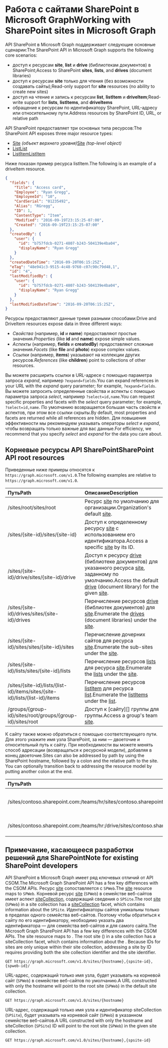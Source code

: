 # <a name="working-with-sharepoint-sites-in-microsoft-graph"></a><span data-ttu-id="c04e3-101">Работа с сайтами SharePoint в Microsoft Graph</span><span class="sxs-lookup"><span data-stu-id="c04e3-101">Working with SharePoint sites in Microsoft Graph</span></span>

<span data-ttu-id="c04e3-102">API SharePoint в Microsoft Graph поддерживает следующие основные сценарии:</span><span class="sxs-lookup"><span data-stu-id="c04e3-102">The SharePoint API in Microsoft Graph supports the following core scenarios:</span></span>

* <span data-ttu-id="c04e3-103">доступ к ресурсам **site**, **list** и **drive** (библиотекам документов) в SharePoint;</span><span class="sxs-lookup"><span data-stu-id="c04e3-103">Access to SharePoint **sites**, **lists**, and **drives** (document libraries)</span></span>
* <span data-ttu-id="c04e3-104">доступ к ресурсам **site** только для чтения (без возможности создавать сайты);</span><span class="sxs-lookup"><span data-stu-id="c04e3-104">Read-only support for **site** resources (no ability to create new sites)</span></span>
* <span data-ttu-id="c04e3-105">доступ на чтение и запись к ресурсам **list**, **listItem** и **driveItem**;</span><span class="sxs-lookup"><span data-stu-id="c04e3-105">Read-write support for **lists**, **listItems**, and **driveItems**</span></span>
* <span data-ttu-id="c04e3-106">обращение к ресурсам по идентификатору SharePoint, URL-адресу или относительному пути.</span><span class="sxs-lookup"><span data-stu-id="c04e3-106">Address resources by SharePoint ID, URL, or relative path</span></span>

<span data-ttu-id="c04e3-107">API SharePoint предоставляет три основных типа ресурсов:</span><span class="sxs-lookup"><span data-stu-id="c04e3-107">The SharePoint API exposes three major resource types:</span></span>

* <span data-ttu-id="c04e3-108">[Site](site.md) _(объект верхнего уровня)_</span><span class="sxs-lookup"><span data-stu-id="c04e3-108">[Site](site.md) _(top-level object)_</span></span>
* [<span data-ttu-id="c04e3-109">List</span><span class="sxs-lookup"><span data-stu-id="c04e3-109">List</span></span>](list.md)
* [<span data-ttu-id="c04e3-110">ListItem</span><span class="sxs-lookup"><span data-stu-id="c04e3-110">ListItem</span></span>](listitem.md)

<span data-ttu-id="c04e3-111">Ниже показан пример ресурса listItem.</span><span class="sxs-lookup"><span data-stu-id="c04e3-111">The following is an example of a driveItem resource.</span></span>

```json
{
  "fields": {
    "Title": "Access card",
    "Employee": "Ryan Gregg",
    "EmployeeId": "10",
    "CardSerial": "01235492",
    "Alias": "RGregg",
    "ID": 1,
    "ContentType": "Item",
    "Modified": "2016-09-19T23:15:25-07:00",
    "Created": "2016-09-19T23:15:25-07:00"
  },
  "createdBy": {
    "user": {
      "id": "b757fdcb-0271-4807-b243-504139e4ba04",
      "displayName": "Ryan Gregg"
    }
  },
  "createdDateTime": "2016-09-20T06:15:25Z",
  "eTag": "48e941c3-9515-4c48-9760-c07c90c79d48,1",
  "id": "4",
  "lastModifiedBy": {
    "user": {
      "id": "b757fdcb-0271-4807-b243-504139e4ba04",
      "displayName": "Ryan Gregg"
    }
  },
  "lastModifiedDateTime": "2016-09-20T06:15:25Z",
}
```

<span data-ttu-id="c04e3-112">Ресурсы предоставляют данные тремя разными способами:</span><span class="sxs-lookup"><span data-stu-id="c04e3-112">Drive and DriveItem resources expose data in three different ways:</span></span>

* <span data-ttu-id="c04e3-113">_Свойства_ (например, **id** и **name**) предоставляют простые значения.</span><span class="sxs-lookup"><span data-stu-id="c04e3-113">_Properties_ (like **id** and **name**) expose simple values.</span></span>
* <span data-ttu-id="c04e3-114">_Аспекты_ (например, **fields** и **createdBy**) предоставляют сложные значения.</span><span class="sxs-lookup"><span data-stu-id="c04e3-114">_Facets_ (like **file** and **photo**) expose complex values.</span></span>
* <span data-ttu-id="c04e3-115">_Ссылки_ (например, **items**) указывают на коллекции других ресурсов.</span><span class="sxs-lookup"><span data-stu-id="c04e3-115">_References_ (like **children**) point to collections of other resources.</span></span>

<span data-ttu-id="c04e3-116">Вы можете расширить ссылки в URL-адресе с помощью параметра запроса _expand_, например `?expand=fields`.</span><span class="sxs-lookup"><span data-stu-id="c04e3-116">You can expand references in your URL with the _expand_ query parameter; for example, `?expand=fields`.</span></span>
<span data-ttu-id="c04e3-117">Вы можете запросить определенные свойства и аспекты с помощью параметра запроса _select_, например `?select=id,name`.</span><span class="sxs-lookup"><span data-stu-id="c04e3-117">You can request specific properties and facets with the _select_ query parameter; for example, `?select=id,name`.</span></span>
<span data-ttu-id="c04e3-118">По умолчанию возвращается большая часть свойств и аспектов, при этом все ссылки скрыты.</span><span class="sxs-lookup"><span data-stu-id="c04e3-118">By default, most properties and facets are returned while all references are hidden.</span></span>
<span data-ttu-id="c04e3-119">Для повышения эффективности мы рекомендуем указывать операторы _select_ и _expand_, чтобы возвращать только важные для вас данные.</span><span class="sxs-lookup"><span data-stu-id="c04e3-119">For efficiency, we recommend that you specify _select_ and _expand_ for the data you care about.</span></span>

## <a name="sharepoint-api-root-resources"></a><span data-ttu-id="c04e3-120">Корневые ресурсы API SharePoint</span><span class="sxs-lookup"><span data-stu-id="c04e3-120">SharePoint API root resources</span></span>

<span data-ttu-id="c04e3-121">Приведенные ниже примеры относятся к `https://graph.microsoft.com/v1.0`.</span><span class="sxs-lookup"><span data-stu-id="c04e3-121">The following examples are relative to `https://graph.microsoft.com/v1.0`.</span></span>

| <span data-ttu-id="c04e3-122">Путь</span><span class="sxs-lookup"><span data-stu-id="c04e3-122">Path</span></span>                                   | <span data-ttu-id="c04e3-123">Описание</span><span class="sxs-lookup"><span data-stu-id="c04e3-123">Description</span></span>
|:---------------------------------------|:------------------------------------
| <span data-ttu-id="c04e3-124">/sites/root</span><span class="sxs-lookup"><span data-stu-id="c04e3-124">/sites/root</span></span>                            | <span data-ttu-id="c04e3-125">Ресурс [site][] по умолчанию для организации.</span><span class="sxs-lookup"><span data-stu-id="c04e3-125">Organization's default [site][].</span></span>
| <span data-ttu-id="c04e3-126">/sites/{site-id}</span><span class="sxs-lookup"><span data-stu-id="c04e3-126">/sites/{site-id}</span></span>                       | <span data-ttu-id="c04e3-127">Доступ к определенному ресурсу [site][] с использованием его идентификатора.</span><span class="sxs-lookup"><span data-stu-id="c04e3-127">Access a specific [site][] by its ID.</span></span>
| <span data-ttu-id="c04e3-128">/sites/{site-id}/drive</span><span class="sxs-lookup"><span data-stu-id="c04e3-128">/sites/{site-id}/drive</span></span>                 | <span data-ttu-id="c04e3-129">Доступ к ресурсу [drive](drive.md) (библиотеке документов) для указанного ресурса [site][], заданному по умолчанию.</span><span class="sxs-lookup"><span data-stu-id="c04e3-129">Access the default [drive](drive.md) (document library) for the given [site][].</span></span>
| <span data-ttu-id="c04e3-130">/sites/{site-id}/drives</span><span class="sxs-lookup"><span data-stu-id="c04e3-130">/sites/{site-id}/drives</span></span>                | <span data-ttu-id="c04e3-131">Перечисление ресурсов [drive](drive.md) (библиотек документов) для [site][].</span><span class="sxs-lookup"><span data-stu-id="c04e3-131">Enumerate the [drives](drive.md) (document libraries) under the [site][].</span></span>
| <span data-ttu-id="c04e3-132">/sites/{site-id}/sites</span><span class="sxs-lookup"><span data-stu-id="c04e3-132">/sites/{site-id}/sites</span></span>                 | <span data-ttu-id="c04e3-133">Перечисление дочерних сайтов для ресурса [site][].</span><span class="sxs-lookup"><span data-stu-id="c04e3-133">Enumerate the sub-sites under the [site][].</span></span>
| <span data-ttu-id="c04e3-134">/sites/{site-id}/lists</span><span class="sxs-lookup"><span data-stu-id="c04e3-134">/sites/{site-id}/lists</span></span>                 | <span data-ttu-id="c04e3-135">Перечисление ресурсов [lists](list.md) для ресурса [site](site.md).</span><span class="sxs-lookup"><span data-stu-id="c04e3-135">Enumerate the [lists](list.md) under the [site](site.md).</span></span>
| <span data-ttu-id="c04e3-136">/sites/{site-id}/lists/{list-id}/items</span><span class="sxs-lookup"><span data-stu-id="c04e3-136">/sites/{site-id}/lists/{list-id}/items</span></span> | <span data-ttu-id="c04e3-137">Перечисление ресурсов [listItem](listitem.md) для ресурса [list](list.md).</span><span class="sxs-lookup"><span data-stu-id="c04e3-137">Enumerate the [listItems](listitem.md) under the [list](list.md).</span></span>
| <span data-ttu-id="c04e3-138">/groups/{group-id}/sites/root</span><span class="sxs-lookup"><span data-stu-id="c04e3-138">/groups/{group-id}/sites/root</span></span>          | <span data-ttu-id="c04e3-139">Доступ к [сайту][] группы для группы.</span><span class="sxs-lookup"><span data-stu-id="c04e3-139">Access a group's team [site][].</span></span>

<span data-ttu-id="c04e3-p102">К сайту также можно обратиться с помощью соответствующего пути. Для этого укажите имя узла SharePoint, за ним — двоеточие и относительный путь к сайту. При необходимости вы можете менять способ адресации (возвращаться к ресурсной модели), добавляя в конец двоеточие.</span><span class="sxs-lookup"><span data-stu-id="c04e3-p102">Sites can also be addressed by path by using the SharePoint hostname, followed by a colon and the relative path to the site. You can optionally transition back to addressing the resource model by putting another colon at the end.</span></span>

| <span data-ttu-id="c04e3-142">Путь</span><span class="sxs-lookup"><span data-stu-id="c04e3-142">Path</span></span>                                           | <span data-ttu-id="c04e3-143">Описание</span><span class="sxs-lookup"><span data-stu-id="c04e3-143">Description</span></span>
|:-----------------------------------------------|:-----------------------------------
| <span data-ttu-id="c04e3-144">/sites/contoso.sharepoint.com:/teams/hr</span><span class="sxs-lookup"><span data-stu-id="c04e3-144">/sites/contoso.sharepoint.com:/teams/hr</span></span>        | <span data-ttu-id="c04e3-145">Сайт, связанный с https://contoso.sharepoint.com/teams/hr</span><span class="sxs-lookup"><span data-stu-id="c04e3-145">The site associated with https://contoso.sharepoint.com/teams/hr</span></span>
| <span data-ttu-id="c04e3-146">/sites/contoso.sharepoint.com:/teams/hr:/drive</span><span class="sxs-lookup"><span data-stu-id="c04e3-146">/sites/contoso.sharepoint.com:/teams/hr:/drive</span></span> | <span data-ttu-id="c04e3-147">Доступ к ресурсу [drive](drive.md), заданному по умолчанию.</span><span class="sxs-lookup"><span data-stu-id="c04e3-147">Access the default [drive](drive.md) for this site.</span></span>

## <a name="note-for-existing-sharepoint-developers"></a><span data-ttu-id="c04e3-148">Примечание, касающееся разработки решений для SharePoint</span><span class="sxs-lookup"><span data-stu-id="c04e3-148">Note for existing SharePoint developers</span></span>

<span data-ttu-id="c04e3-149">API SharePoint в Microsoft Graph имеет ряд ключевых отличий от API CSOM.</span><span class="sxs-lookup"><span data-stu-id="c04e3-149">The Microsoft Graph SharePoint API has a few key differences with the CSOM APIs.</span></span>
<span data-ttu-id="c04e3-150">Ресурс [site][] сопоставляется с `SPWeb`.</span><span class="sxs-lookup"><span data-stu-id="c04e3-150">The [site][] resource maps to `SPWeb`.</span></span>
<span data-ttu-id="c04e3-151">Корневой ресурс [site][] (`SPWeb`) в семействе веб-сайтов имеет аспект [siteCollection](sitecollection.md), содержащий сведения о `SPSite`.</span><span class="sxs-lookup"><span data-stu-id="c04e3-151">The root [site][] (`SPWeb`) in a site collection has a [siteCollection](sitecollection.md) facet, which contains information about the `SPSite`.</span></span>
<span data-ttu-id="c04e3-152">Идентификаторы сайтов уникальны только в пределах одного семейства веб-сайтов. Поэтому чтобы обратиться к сайту по его идентификатору, необходимо указать два идентификатора — для семейства веб-сайтов и для самого сайта.</span><span class="sxs-lookup"><span data-stu-id="c04e3-152">The Microsoft Graph SharePoint API has a few key differences with the CSOM APIs. The site resource maps to . The root site () in a site collection has a siteCollection facet, which contains information about the . Because IDs for sites are only unique within their site collection, addressing a site by ID requires providing both the site collection identifier and the site identifier.</span></span>

```http
GET https://graph.microsoft.com/v1.0/sites/{hostname},{spsite-id},{spweb-id}/
```
<span data-ttu-id="c04e3-153">URL-адрес, содержащий только имя узла, будет указывать на корневой сайт (`SPWeb`) в семействе веб-сайтов по умолчанию.</span><span class="sxs-lookup"><span data-stu-id="c04e3-153">A URL constructed with only the hostname will point to the root site (`SPWeb`) in the default site collection.</span></span>

```http
GET https://graph.microsoft.com/v1.0/sites/{hostname}
```

<span data-ttu-id="c04e3-154">URL-адрес, содержащий только имя узла и идентификатор siteCollection (`SPSite`), будет указывать на корневой сайт (`SPWeb`) в указанном семействе веб-сайтов.</span><span class="sxs-lookup"><span data-stu-id="c04e3-154">A URL constructed with only the hostname and siteCollection (`SPSite`) ID will point to the root site (`SPWeb`) in the given site collection.</span></span>

```http
GET https://graph.microsoft.com/v1.0/sites/{hostname},{spsite-id}
```

[site]: site.md
[list]: list.md
[drive]: drive.md
[siteCollection]: siteCollection.md

<!-- {
  "type": "#page.annotation",
  "description": "Getting started programming with the SharePoint API",
  "keywords": "getting started sharepoint rest api programming C# ios android rest http",
  "section": "documentation",
  "tocPath": "Getting Started",
  "tocIndex": -100
} -->
